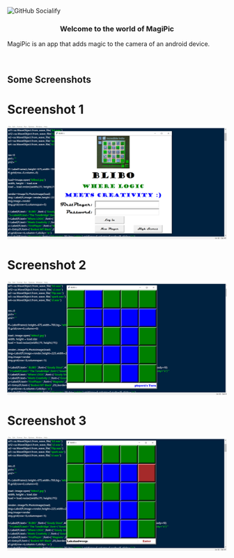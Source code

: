 ![GitHub Socialify](https://socialify.git.ci/AbhishekRana21/MagiPic/image?description=1&pattern=Formal%20Invitation&theme=Dark)

<div align="center">
<h3>Welcome to the world of MagiPic</h3>
</div>

MagiPic is an app that adds magic to the camera of an android device.

<br>

## Some Screenshots

# Screenshot 1
![picture](https://github.com/AbhishekRana21/Blibo/blob/master/Screenshots/Screenshot1.png)
<br>

# Screenshot 2
![picture](https://github.com/AbhishekRana21/Blibo/blob/master/Screenshots/Screenshot2.png)
<br>

# Screenshot 3
![picture](https://github.com/AbhishekRana21/Blibo/blob/master/Screenshots/Screenshot3.png)
<br>
